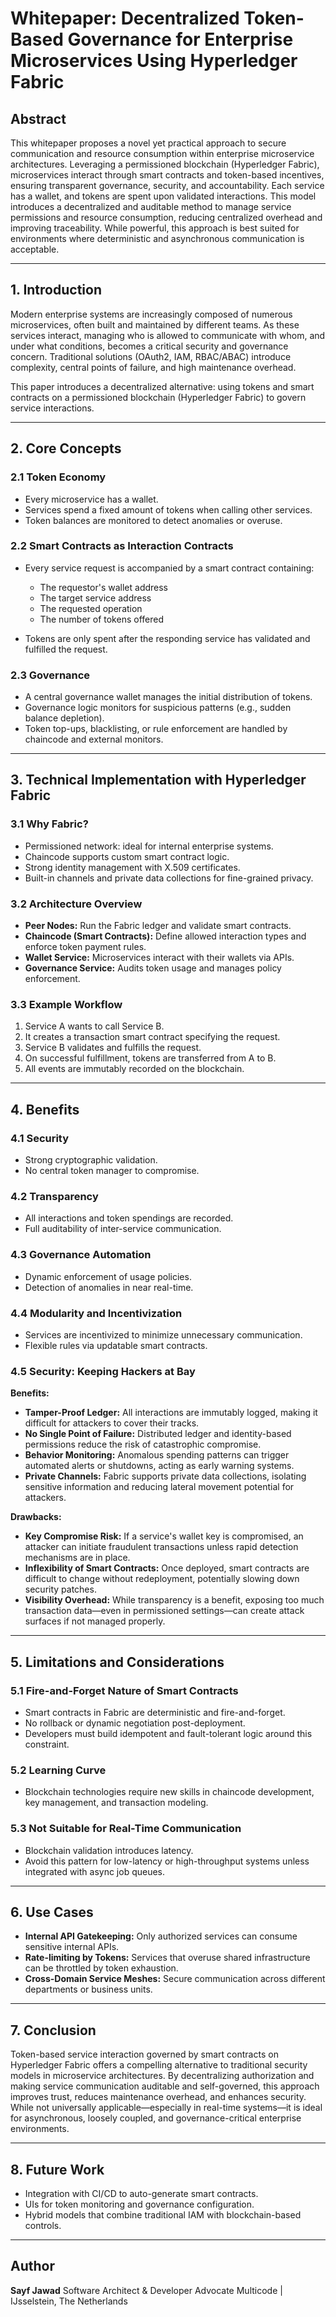 # Whitepaper: Decentralized Token-Based Governance for Enterprise Microservices Using Hyperledger Fabric

## Abstract

This whitepaper proposes a novel yet practical approach to secure communication and resource consumption within enterprise microservice architectures. Leveraging a permissioned blockchain (Hyperledger Fabric), microservices interact through smart contracts and token-based incentives, ensuring transparent governance, security, and accountability. Each service has a wallet, and tokens are spent upon validated interactions. This model introduces a decentralized and auditable method to manage service permissions and resource consumption, reducing centralized overhead and improving traceability. While powerful, this approach is best suited for environments where deterministic and asynchronous communication is acceptable.

---

## 1. Introduction

Modern enterprise systems are increasingly composed of numerous microservices, often built and maintained by different teams. As these services interact, managing who is allowed to communicate with whom, and under what conditions, becomes a critical security and governance concern. Traditional solutions (OAuth2, IAM, RBAC/ABAC) introduce complexity, central points of failure, and high maintenance overhead.

This paper introduces a decentralized alternative: using tokens and smart contracts on a permissioned blockchain (Hyperledger Fabric) to govern service interactions.

---

## 2. Core Concepts

### 2.1 Token Economy

* Every microservice has a wallet.
* Services spend a fixed amount of tokens when calling other services.
* Token balances are monitored to detect anomalies or overuse.

### 2.2 Smart Contracts as Interaction Contracts

* Every service request is accompanied by a smart contract containing:

    * The requestor's wallet address
    * The target service address
    * The requested operation
    * The number of tokens offered
* Tokens are only spent after the responding service has validated and fulfilled the request.

### 2.3 Governance

* A central governance wallet manages the initial distribution of tokens.
* Governance logic monitors for suspicious patterns (e.g., sudden balance depletion).
* Token top-ups, blacklisting, or rule enforcement are handled by chaincode and external monitors.

---

## 3. Technical Implementation with Hyperledger Fabric

### 3.1 Why Fabric?

* Permissioned network: ideal for internal enterprise systems.
* Chaincode supports custom smart contract logic.
* Strong identity management with X.509 certificates.
* Built-in channels and private data collections for fine-grained privacy.

### 3.2 Architecture Overview

* **Peer Nodes:** Run the Fabric ledger and validate smart contracts.
* **Chaincode (Smart Contracts):** Define allowed interaction types and enforce token payment rules.
* **Wallet Service:** Microservices interact with their wallets via APIs.
* **Governance Service:** Audits token usage and manages policy enforcement.

### 3.3 Example Workflow

1. Service A wants to call Service B.
2. It creates a transaction smart contract specifying the request.
3. Service B validates and fulfills the request.
4. On successful fulfillment, tokens are transferred from A to B.
5. All events are immutably recorded on the blockchain.

---

## 4. Benefits

### 4.1 Security

* Strong cryptographic validation.
* No central token manager to compromise.

### 4.2 Transparency

* All interactions and token spendings are recorded.
* Full auditability of inter-service communication.

### 4.3 Governance Automation

* Dynamic enforcement of usage policies.
* Detection of anomalies in near real-time.

### 4.4 Modularity and Incentivization

* Services are incentivized to minimize unnecessary communication.
* Flexible rules via updatable smart contracts.

### 4.5 Security: Keeping Hackers at Bay

**Benefits:**

* **Tamper-Proof Ledger:** All interactions are immutably logged, making it difficult for attackers to cover their tracks.
* **No Single Point of Failure:** Distributed ledger and identity-based permissions reduce the risk of catastrophic compromise.
* **Behavior Monitoring:** Anomalous spending patterns can trigger automated alerts or shutdowns, acting as early warning systems.
* **Private Channels:** Fabric supports private data collections, isolating sensitive information and reducing lateral movement potential for attackers.

**Drawbacks:**

* **Key Compromise Risk:** If a service's wallet key is compromised, an attacker can initiate fraudulent transactions unless rapid detection mechanisms are in place.
* **Inflexibility of Smart Contracts:** Once deployed, smart contracts are difficult to change without redeployment, potentially slowing down security patches.
* **Visibility Overhead:** While transparency is a benefit, exposing too much transaction data—even in permissioned settings—can create attack surfaces if not managed properly.

---

## 5. Limitations and Considerations

### 5.1 Fire-and-Forget Nature of Smart Contracts

* Smart contracts in Fabric are deterministic and fire-and-forget.
* No rollback or dynamic negotiation post-deployment.
* Developers must build idempotent and fault-tolerant logic around this constraint.

### 5.2 Learning Curve

* Blockchain technologies require new skills in chaincode development, key management, and transaction modeling.

### 5.3 Not Suitable for Real-Time Communication

* Blockchain validation introduces latency.
* Avoid this pattern for low-latency or high-throughput systems unless integrated with async job queues.

---

## 6. Use Cases

* **Internal API Gatekeeping:** Only authorized services can consume sensitive internal APIs.
* **Rate-limiting by Tokens:** Services that overuse shared infrastructure can be throttled by token exhaustion.
* **Cross-Domain Service Meshes:** Secure communication across different departments or business units.

---

## 7. Conclusion

Token-based service interaction governed by smart contracts on Hyperledger Fabric offers a compelling alternative to traditional security models in microservice architectures. By decentralizing authorization and making service communication auditable and self-governed, this approach improves trust, reduces maintenance overhead, and enhances security. While not universally applicable—especially in real-time systems—it is ideal for asynchronous, loosely coupled, and governance-critical enterprise environments.

---

## 8. Future Work

* Integration with CI/CD to auto-generate smart contracts.
* UIs for token monitoring and governance configuration.
* Hybrid models that combine traditional IAM with blockchain-based controls.

---

## Author

**Sayf Jawad**
Software Architect & Developer Advocate
Multicode | IJsselstein, The Netherlands
